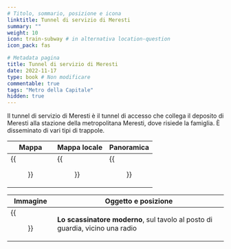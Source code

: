 ```yaml
---
# Titolo, sommario, posizione e icona
linktitle: Tunnel di servizio di Meresti
summary: ""
weight: 10
icon: train-subway # in alternativa location-question
icon_pack: fas

# Metadata pagina
title: Tunnel di servizio di Meresti
date: 2022-11-17
type: book # Non modificare
commentable: true
tags: "Metro della Capitale"
hidden: true
---
```




Il tunnel di servizio di Meresti è il tunnel di accesso che collega il deposito di Meresti alla stazione della metropolitana Meresti, dove risiede la famiglia. È disseminato di vari tipi di trappole.

| Mappa | Mappa locale | Panoramica |
| ----- | ------------ | ---------- |
| {{<figure src="Meresti_Trainyard_loc.webp">}}  | {{<figure src="Meresti_service_tunnel_map.webp">}}  | {{<figure src="Meresti_service_tunnel.webp">}}  |

| Immagine | Oggetto e posizione |
| -------- | ------------------- |
| {{<figure src="Meresti_service_tunnel_Tumblers.webp">}}  | **Lo scassinatore moderno**, sul tavolo al posto di guardia, vicino una radio   |